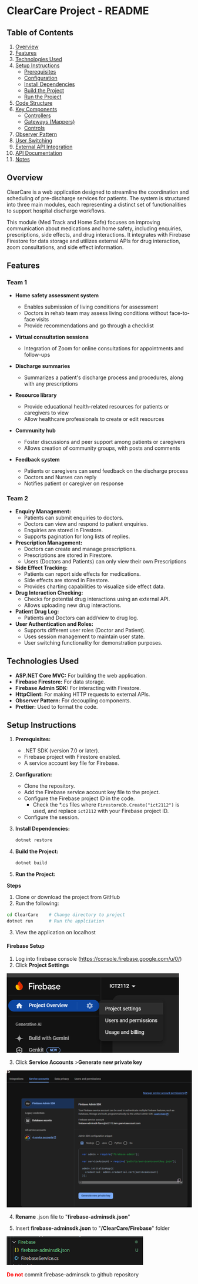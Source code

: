 # ClearCare Project - README

## Table of Contents
1.  [Overview](#overview)
2.  [Features](#features)
3.  [Technologies Used](#technologies-used)
4.  [Setup Instructions](#setup-instructions)
    *   [Prerequisites](#prerequisites)
    *   [Configuration](#configuration)
    *   [Install Dependencies](#install-dependencies)
    *   [Build the Project](#build-the-project)
    *   [Run the Project](#run-the-project)
5.  [Code Structure](#code-structure)
6.  [Key Components](#key-components)
    *   [Controllers](#controllers)
    *   [Gateways (Mappers)](#gateways-mappers)
    *   [Controls](#controls)
7.  [Observer Pattern](#observer-pattern)
8.  [User Switching](#user-switching)
9.  [External API Integration](#external-api-integration)
10. [API Documentation](#api-documentation-external-api-drug-interaction-and-side-effect-service-portfolio-website-lyart-five-75vercelapp)
11. [Notes](#notes)


## Overview

ClearCare is a web application designed to streamline the coordination and scheduling of pre-discharge services for patients. The system is structured into three main modules, each representing a distinct set of functionalities to support hospital discharge workflows.

This module (Med Track and Home Safe) focuses on improving communication about medications and home safety, including enquiries, prescriptions, side effects, and drug interactions. It integrates with Firebase Firestore for data storage and utilizes external APIs for drug interaction, zoom consultations, and side effect information.

## Features

### Team 1

*   **Home safety assessment system**
    *   Enables submission of living conditions for assessment
    *   Doctors in rehab team may assess living conditions without face-to-face visits
    *   Provide recommendations and go through a checklist

*   **Virtual consultation sessions**
    *   Integration of Zoom for online consultations for appointments and follow-ups

*   **Discharge summaries**
    *   Summarizes a patient's discharge process and procedures, along with any prescriptions

*   **Resource library**
    *   Provide educational health-related resources for patients or caregivers to view
    *   Allow healthcare professionals to create or edit resources

*   **Community hub**
    *   Foster discussions and peer support among patients or caregivers
    *   Allows creation of community groups, with posts and comments

*   **Feedback system**
    *   Patients or caregivers can send feedback on the discharge process
    *   Doctors and Nurses can reply
    *   Notifies patient or caregiver on response

### Team 2

*   **Enquiry Management:**
    *   Patients can submit enquiries to doctors.
    *   Doctors can view and respond to patient enquiries.
    *   Enquiries are stored in Firestore.
    *   Supports pagination for long lists of replies.
*   **Prescription Management:**
    *   Doctors can create and manage prescriptions.
    *   Prescriptions are stored in Firestore.
    *   Users (Doctors and Patients) can only view their own Prescriptions
*   **Side Effect Tracking:**
    *   Patients can report side effects for medications.
    *   Side effects are stored in Firestore.
    *   Provides charting capabilities to visualize side effect data.
*   **Drug Interaction Checking:**
    *   Checks for potential drug interactions using an external API.
    *   Allows uploading new drug interactions.
*   **Patient Drug Log:**
    *   Patients and Doctors can add/view to drug log.
*   **User Authentication and Roles:**
    *   Supports different user roles (Doctor and Patient).
    *   Uses session management to maintain user state.
    *   User switching functionality for demonstration purposes.

## Technologies Used

*   **ASP.NET Core MVC:**  For building the web application.
*   **Firebase Firestore:**  For data storage.
*   **Firebase Admin SDK:**  For interacting with Firestore.
*   **HttpClient:**  For making HTTP requests to external APIs.
*   **Observer Pattern:** For decoupling components.
*   **Prettier:** Used to format the code.

## Setup Instructions

1.  **Prerequisites:**
    *   .NET SDK (version 7.0 or later).
    *   Firebase project with Firestore enabled.
    *   A service account key file for Firebase.

2.  **Configuration:**
    *   Clone the repository.
    *   Add the Firebase service account key file to the project.
    *   Configure the Firebase project ID in the code.
        *   Check the \*.cs files where `FirestoreDb.Create("ict2112")` is used, and replace `ict2112` with your Firebase project ID.
    *   Configure the session.

3.  **Install Dependencies:**

    ```bash
    dotnet restore
    ```

4.  **Build the Project:**

    ```bash
    dotnet build
    ```

5.  **Run the Project:**

**Steps**
1. Clone or download the project from GitHub
2. Run the following:
```bash
cd ClearCare    # Change directory to project
dotnet run      # Run the applciation
```
3. View the application on localhost

#### Firebase Setup
1. Log into firebase console (https://console.firebase.google.com/u/0/)
2. Click **Project Settings** 

![alt text](Readme_Images/Firebase_Project_Settings.png)

3. Click **Service Accounts** >**Generate new private key**

![alt text](Readme_Images/Firebase_ServiceAccount_Tab.png)

4. **Rename** .json file to "**firebase-adminsdk.json**"

5. Insert **firebase-adminsdk.json** to "**/ClearCare/Firebase**" folder


![alt text](Readme_Images/Firebase_Secret.png)

<span style="color: red;">**Do not**</span> commit firebase-adminsdk to github repository

